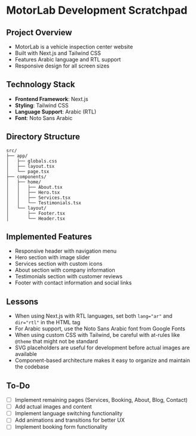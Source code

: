 # MotorLab Development Scratchpad

## Project Overview
- MotorLab is a vehicle inspection center website
- Built with Next.js and Tailwind CSS
- Features Arabic language and RTL support
- Responsive design for all screen sizes

## Technology Stack
- **Frontend Framework**: Next.js
- **Styling**: Tailwind CSS
- **Language Support**: Arabic (RTL)
- **Font**: Noto Sans Arabic

## Directory Structure
```
src/
├── app/
│   ├── globals.css
│   ├── layout.tsx
│   └── page.tsx
├── components/
│   ├── home/
│   │   ├── About.tsx
│   │   ├── Hero.tsx
│   │   ├── Services.tsx
│   │   └── Testimonials.tsx
│   └── layout/
│       ├── Footer.tsx
│       └── Header.tsx
```

## Implemented Features
- Responsive header with navigation menu
- Hero section with image slider
- Services section with custom icons
- About section with company information
- Testimonials section with customer reviews
- Footer with contact information and social links

## Lessons
- When using Next.js with RTL languages, set both `lang="ar"` and `dir="rtl"` in the HTML tag
- For Arabic support, use the Noto Sans Arabic font from Google Fonts
- When using custom CSS with Tailwind, be careful with at-rules like `@theme` that might not be standard
- SVG placeholders are useful for development before actual images are available
- Component-based architecture makes it easy to organize and maintain the codebase

## To-Do
- [ ] Implement remaining pages (Services, Booking, About, Blog, Contact)
- [ ] Add actual images and content
- [ ] Implement language switching functionality
- [ ] Add animations and transitions for better UX
- [ ] Implement booking form functionality
